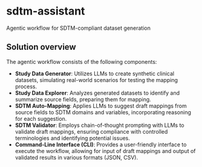 # sdtm-assistant
Agentic workflow for SDTM-compliant dataset generation

## Solution overview
The agentic workflow consists of the following components:
*	**Study Data Generator**: Utilizes LLMs to create synthetic clinical datasets, simulating real-world scenarios for testing the mapping process.
*	**Study Data Explorer**: Analyzes generated datasets to identify and summarize source fields, preparing them for mapping.
*	**SDTM Auto-Mapping**: Applies LLMs to suggest draft mappings from source fields to SDTM domains and variables, incorporating reasoning for each suggestion.
*	**SDTM Validator**: Employs chain-of-thought prompting with LLMs to validate draft mappings, ensuring compliance with controlled terminologies and identifying potential issues.
*	**Command-Line Interface (CLI)**: Provides a user-friendly interface to execute the workflow, allowing for input of draft mappings and output of validated results in various formats (JSON, CSV).

